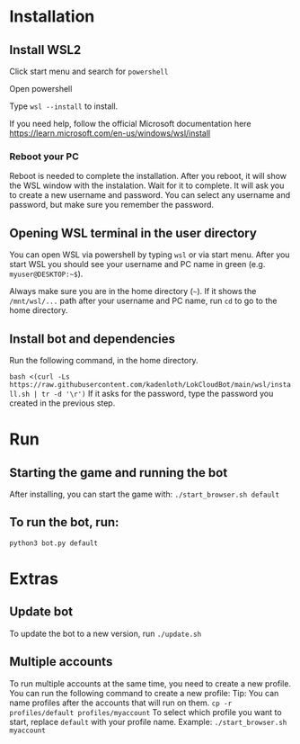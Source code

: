 # Installation

## Install WSL2
Click start menu and search for `powershell`

Open powershell

Type `wsl --install` to install.

If you need help, follow the official Microsoft documentation here https://learn.microsoft.com/en-us/windows/wsl/install

### Reboot your PC
Reboot is needed to complete the installation. After you reboot, it will show the WSL window with the instalation. Wait for it to complete.
It will ask you to create a new username and password. You can select any username and password, but make sure you remember the password.

## Opening WSL terminal in the user directory
You can open WSL via powershell by typing `wsl` or via start menu. After you start WSL you should see your username and PC name in green (e.g. `myuser@DESKTOP:~$`). 

Always make sure you are in the home directory (`~`). If it shows the `/mnt/wsl/...` path after your username and PC name, run `cd` to go to the home directory.

## Install bot and dependencies

Run the following command, in the home directory.

`bash <(curl -Ls https://raw.githubusercontent.com/kadenloth/LokCloudBot/main/wsl/install.sh | tr -d '\r')`
If it asks for the password, type the password you created in the previous step.

# Run 

## Starting the game and running the bot
After installing, you can start the game with:
`./start_browser.sh default`

## To run the bot, run:
`python3 bot.py default`

# Extras
## Update bot
To update the bot to a new version, run `./update.sh`

## Multiple accounts
To run multiple accounts at the same time, you need to create a new profile. You can run the following command to create a new profile:
Tip: You can name profiles after the accounts that will run on them.
`cp -r profiles/default profiles/myaccount` 
To select which profile you want to start, replace `default` with your profile name. 
Example: `./start_browser.sh myaccount`
